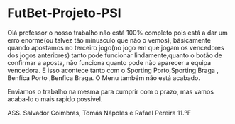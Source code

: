 # FutBet-Projeto-PSI
Olá professor o nosso trabalho não está 100% completo pois está a dar um erro enorme(ou talvez tão minusculo que não o vemos),
básicamente quando apostamos no terceiro jogo(no jogo em que jogam os vencedores dos jogos anteriores) tanto pode 
funcionar lindamente,quanto o botão de confirmar a aposta, não funciona quanto pode não aparecer a equipa vencedora. 
E isso acontece tanto com o Sporting Porto,Sporting Braga , Benfica Porto ,Benfica Braga.
O Menu também não está acabado.

Enviamos o trabalho na mesma para cumprir com o prazo, mas vamos acaba-lo o mais rapido possivel.



ASS. Salvador Coimbras, Tomás Nápoles e Rafael Pereira 11.ºF
